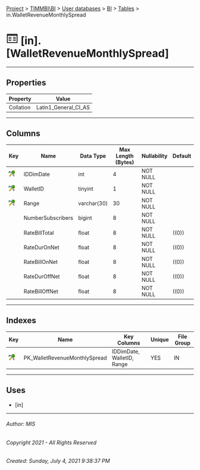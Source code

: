 #### 

[Project](../../../../index.md) > [TIMMBI\\BI](../../../index.md) > [User databases](../../index.md) > [BI](../index.md) > [Tables](Tables.md) > in.WalletRevenueMonthlySpread

# ![Tables](../../../../Images/Table32.png) [in].[WalletRevenueMonthlySpread]

---

## <a name="#properties"></a>Properties

| Property | Value |
|---|---|
| Collation | Latin1_General_CI_AS |


---

## <a name="#columns"></a>Columns

| Key | Name | Data Type | Max Length (Bytes) | Nullability | Default |
|---|---|---|---|---|---|
| [![Cluster Primary Key PK_WalletRevenueMonthlySpread: IDDimDate\WalletID\Range](../../../../Images/pkcluster.png)](#indexes) | IDDimDate | int | 4 | NOT NULL |  |
| [![Cluster Primary Key PK_WalletRevenueMonthlySpread: IDDimDate\WalletID\Range](../../../../Images/pkcluster.png)](#indexes) | WalletID | tinyint | 1 | NOT NULL |  |
| [![Cluster Primary Key PK_WalletRevenueMonthlySpread: IDDimDate\WalletID\Range](../../../../Images/pkcluster.png)](#indexes) | Range | varchar(30) | 30 | NOT NULL |  |
|  | NumberSubscribers | bigint | 8 | NOT NULL |  |
|  | RateBillTotal | float | 8 | NOT NULL | ((0)) |
|  | RateDurOnNet | float | 8 | NOT NULL | ((0)) |
|  | RateBillOnNet | float | 8 | NOT NULL | ((0)) |
|  | RateDurOffNet | float | 8 | NOT NULL | ((0)) |
|  | RateBillOffNet | float | 8 | NOT NULL | ((0)) |


---

## <a name="#indexes"></a>Indexes

| Key | Name | Key Columns | Unique | File Group |
|---|---|---|---|---|
| [![Cluster Primary Key PK_WalletRevenueMonthlySpread: IDDimDate\WalletID\Range](../../../../Images/pkcluster.png)](#indexes) | PK_WalletRevenueMonthlySpread | IDDimDate, WalletID, Range | YES | IN |


---

## <a name="#uses"></a>Uses

* [in]


---

###### Author:  MIS

###### Copyright 2021 - All Rights Reserved

###### Created: Sunday, July 4, 2021 9:38:37 PM

